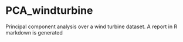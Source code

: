 # PCA_windturbine
Principal component analysis over a wind turbine dataset. A report in R markdown is generated

